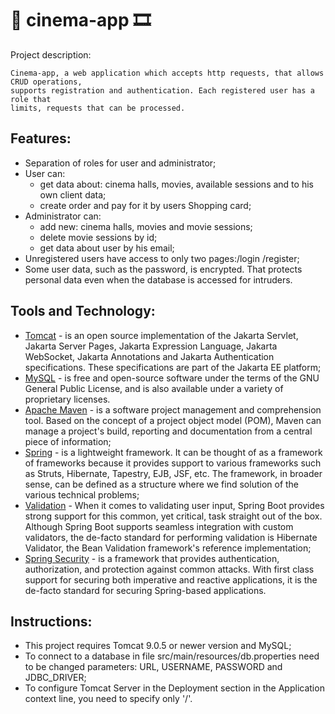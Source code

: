 # :movie_camera: cinema-app :film_strip:

Project description:

    Cinema-app, a web application which accepts http requests, that allows CRUD operations, 
    supports registration and authentication. Each registered user has a role that 
    limits, requests that can be processed. 

## Features:
- Separation of roles for user and administrator;
- User can: 
  - get data about: cinema halls, movies, available sessions and to his own client data;
  - create order and pay for it by users Shopping card;
- Administrator can:
  - add new: cinema halls, movies and movie sessions;
  - delete movie sessions by id;
  - get data about user by his email;
- Unregistered users have access to only two pages:/login /register;
- Some user data, such as the password, is encrypted. 
That protects personal data even when the database is accessed for intruders.

## Tools and Technology:
- [Tomcat](https://tomcat.apache.org) - is an open source implementation of the Jakarta Servlet,
  Jakarta Server Pages, Jakarta Expression Language, Jakarta WebSocket,
  Jakarta Annotations and Jakarta Authentication specifications.
  These specifications are part of the Jakarta EE platform;
- [MySQL](https://dev.mysql.com) - is free and open-source software under the terms of the GNU General Public License,
  and is also available under a variety of proprietary licenses.
- [Apache Maven](https://maven.apache.org) - is a software project management and comprehension tool.
  Based on the concept of a project object model (POM), Maven can manage a project's build,
  reporting and documentation from a central piece of information;
- [Spring](https://www.javatpoint.com/spring-tutorial) - is a lightweight framework. 
  It can be thought of as a framework of frameworks because it provides support to various 
  frameworks such as Struts, Hibernate, Tapestry, EJB, JSF, etc. The framework, in broader 
  sense, can be defined as a structure where we find solution of the various technical problems;
- [Validation](https://www.baeldung.com/spring-boot-bean-validation) - When it comes to validating user input, Spring Boot provides strong support for this common, 
  yet critical, task straight out of the box. Although Spring Boot supports seamless integration with custom validators, 
  the de-facto standard for performing validation is Hibernate Validator, the Bean Validation framework's reference implementation;
- [Spring Security](https://docs.spring.io/spring-security/reference/index.html) -  is a framework that provides authentication, 
  authorization, and protection against common attacks. With first class support for securing both imperative and reactive applications, 
  it is the de-facto standard for securing Spring-based applications.

## Instructions:
- This project requires Tomcat 9.0.5 or newer version and MySQL;
- To connect to a database in file src/main/resources/db.properties
  need to be changed parameters: URL, USERNAME, PASSWORD and JDBC_DRIVER;
- To configure Tomcat Server in the Deployment section in the Application context line, you need to specify only '/'.
